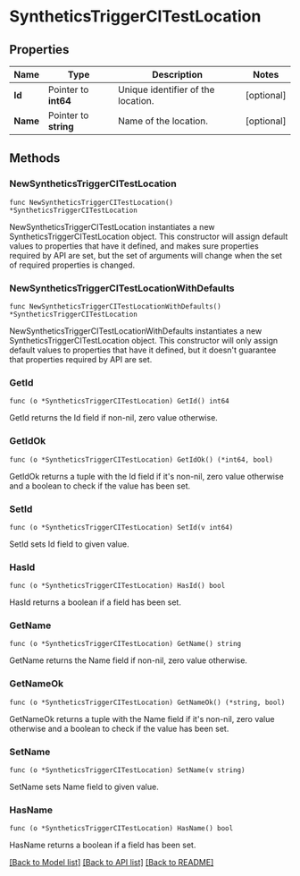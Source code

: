 # SyntheticsTriggerCITestLocation

## Properties

Name | Type | Description | Notes
---- | ---- | ----------- | ------
**Id** | Pointer to **int64** | Unique identifier of the location. | [optional] 
**Name** | Pointer to **string** | Name of the location. | [optional] 

## Methods

### NewSyntheticsTriggerCITestLocation

`func NewSyntheticsTriggerCITestLocation() *SyntheticsTriggerCITestLocation`

NewSyntheticsTriggerCITestLocation instantiates a new SyntheticsTriggerCITestLocation object.
This constructor will assign default values to properties that have it defined,
and makes sure properties required by API are set, but the set of arguments
will change when the set of required properties is changed.

### NewSyntheticsTriggerCITestLocationWithDefaults

`func NewSyntheticsTriggerCITestLocationWithDefaults() *SyntheticsTriggerCITestLocation`

NewSyntheticsTriggerCITestLocationWithDefaults instantiates a new SyntheticsTriggerCITestLocation object.
This constructor will only assign default values to properties that have it defined,
but it doesn't guarantee that properties required by API are set.

### GetId

`func (o *SyntheticsTriggerCITestLocation) GetId() int64`

GetId returns the Id field if non-nil, zero value otherwise.

### GetIdOk

`func (o *SyntheticsTriggerCITestLocation) GetIdOk() (*int64, bool)`

GetIdOk returns a tuple with the Id field if it's non-nil, zero value otherwise
and a boolean to check if the value has been set.

### SetId

`func (o *SyntheticsTriggerCITestLocation) SetId(v int64)`

SetId sets Id field to given value.

### HasId

`func (o *SyntheticsTriggerCITestLocation) HasId() bool`

HasId returns a boolean if a field has been set.

### GetName

`func (o *SyntheticsTriggerCITestLocation) GetName() string`

GetName returns the Name field if non-nil, zero value otherwise.

### GetNameOk

`func (o *SyntheticsTriggerCITestLocation) GetNameOk() (*string, bool)`

GetNameOk returns a tuple with the Name field if it's non-nil, zero value otherwise
and a boolean to check if the value has been set.

### SetName

`func (o *SyntheticsTriggerCITestLocation) SetName(v string)`

SetName sets Name field to given value.

### HasName

`func (o *SyntheticsTriggerCITestLocation) HasName() bool`

HasName returns a boolean if a field has been set.


[[Back to Model list]](../README.md#documentation-for-models) [[Back to API list]](../README.md#documentation-for-api-endpoints) [[Back to README]](../README.md)


